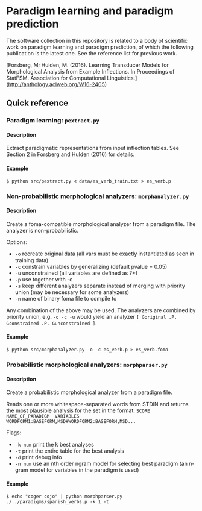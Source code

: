 # Paradigm learning and paradigm prediction

The software collection in this repository is related to a body of
scientific work on paradigm learning and paradigm prediction, of which
the following publication is the latest one. See the reference list
for previous work.

[Forsberg, M; Hulden, M. (2016). Learning Transducer Models for
Morphological Analysis from Example Inflections. In Proceedings of
StatFSM. Association for Computational Linguistics.] (http://anthology.aclweb.org/W16-2405)

## Quick reference

### Paradigm learning: `pextract.py`

#### Description

Extract paradigmatic representations from input inflection tables. See
Section 2 in Forsberg and Hulden (2016) for details.

#### Example

`$ python src/pextract.py < data/es_verb_train.txt > es_verb.p`

### Non-probabilistic morphological analyzers: `morphanalyzer.py`

#### Description

Create a foma-compatible morphological analyzer from a paradigm
file. The analyzer is non-probabilistic.

Options:
* `-o`  recreate original data (all vars must be exactly instantiated as seen in training data)
* `-c`  constrain variables by generalizing (default pvalue = 0.05)
* `-u`  unconstrained (all variables are defined as ?+)
* `-p`  <pvalue>  use <pvalue> together with -c
* `-s`  keep different analyzers separate instead of merging with
priority union (may be necessary for some analyzers)
* `-n`  name of binary foma file to compile to

Any combination of the above may be used. The analyzers are combined
by priority union, e.g. `-o -c -u` would yield an analyzer
`[ Goriginal .P. Gconstrained .P. Gunconstrained ]`.

#### Example

`$ python src/morphanalyzer.py -o -c es_verb.p > es_verb.foma`

### Probabilistic morphological analyzers: `morphparser.py`

#### Description

Create a probabilistic morphological analyzer from a paradigm
file.

Reads one or more whitespace-separated words from STDIN and
returns the most plausible analysis for the set in the format:
`SCORE  NAME_OF_PARADIGM  VARIABLES  WORDFORM1:BASEFORM,MSD#WORDFORM2:BASEFORM,MSD...`

Flags:
* `-k num` print the k best analyses
* `-t`     print the entire table for the best analysis
* `-d`     print debug info
* `-n num` use an nth order ngram model for selecting best paradigm (an n-gram model for variables in the paradigm is used)

#### Example

`$ echo "coger cojo" | python morphparser.py ./../paradigms/spanish_verbs.p -k 1 -t`
